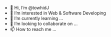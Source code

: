 - 👋 Hi, I’m @towhidJ
- 👀 I’m interested in Web & Software Developing
- 🌱 I’m currently learning ...
- 💞️ I’m looking to collaborate on ...
- 📫 How to reach me ...

<!---
towhidJ/towhidJ is a ✨ special ✨ repository because its `README.md` (this file) appears on your GitHub profile.
You can click the Preview link to take a look at your changes.
--->
